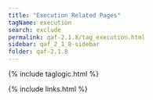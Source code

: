 ```yaml
---
title: "Execution Related Pages"
tagName: execution
search: exclude
permalink: qaf-2.1.8/tag_execution.html
sidebar: qaf_2_1_8-sidebar
folder: qaf-2.1.8
---
```

{% include taglogic.html %}

{% include links.html %}
